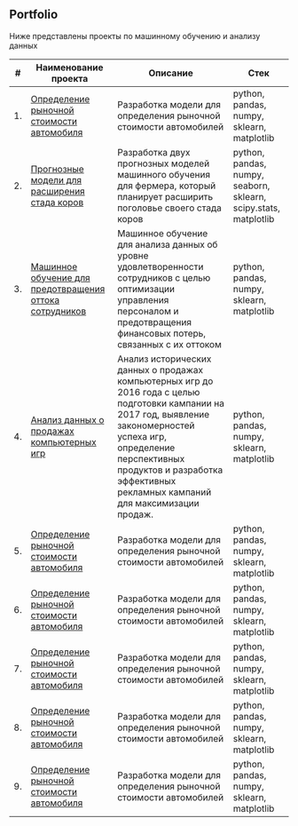 ## Portfolio

Ниже представлены проекты по машинному обучению и анализу данных

| #    | Наименование проекта                | Описание                                                     | Стек                                                         |
| ---- | ------------------------------------------------------------ | ------------------------------------------------------------ | ------------------------------------------------------------ |
| 1.   | [Определение рыночной стоимости автомобиля](https://github.com/TadevosMartirosyan/Portfolio/tree/main/Automobile%20Valuation%20Model) | Разработка модели для определения рыночной стоимости автомобилей | python, pandas, numpy, sklearn, matplotlib |
| 2.   | [Прогнозные модели для расширения стада коров](https://github.com/TadevosMartirosyan/Portfolio/tree/main/Cow%20Yield%20Forecast) | Разработка двух прогнозных моделей машинного обучения для фермера, который планирует расширить поголовье своего стада коров | python, pandas, numpy, seaborn, sklearn, scipy.stats, matplotlib |
| 3.   | [Машинное обучение для предотвращения оттока сотрудников](https://github.com/TadevosMartirosyan/Portfolio/tree/main/Employee%20Satisfaction%20Analysis) | Машинное обучение для анализа данных об уровне удовлетворенности сотрудников с целью оптимизации управления персоналом и предотвращения финансовых потерь, связанных с их оттоком | python, pandas, numpy, sklearn, matplotlib |
| 4.   | [Анализ данных о продажах компьютерных игр](https://github.com/TadevosMartirosyan/Portfolio/tree/main/Market%20Trends%20Assessment) | Анализ исторических данных о продажах компьютерных игр до 2016 года с целью подготовки кампании на 2017 год, выявление закономерностей успеха игр, определение перспективных продуктов и разработка эффективных рекламных кампаний для максимизации продаж. | python, pandas, numpy, sklearn, matplotlib |
| 5.   | [Определение рыночной стоимости автомобиля](https://github.com/TadevosMartirosyan/Portfolio/tree/main/Automobile%20Valuation%20Model) | Разработка модели для определения рыночной стоимости автомобилей | python, pandas, numpy, sklearn, matplotlib |
| 6.   | [Определение рыночной стоимости автомобиля](https://github.com/TadevosMartirosyan/Portfolio/tree/main/Automobile%20Valuation%20Model) | Разработка модели для определения рыночной стоимости автомобилей | python, pandas, numpy, sklearn, matplotlib |
| 7.   | [Определение рыночной стоимости автомобиля](https://github.com/TadevosMartirosyan/Portfolio/tree/main/Automobile%20Valuation%20Model) | Разработка модели для определения рыночной стоимости автомобилей | python, pandas, numpy, sklearn, matplotlib |
| 8.   | [Определение рыночной стоимости автомобиля](https://github.com/TadevosMartirosyan/Portfolio/tree/main/Automobile%20Valuation%20Model) | Разработка модели для определения рыночной стоимости автомобилей | python, pandas, numpy, sklearn, matplotlib |
| 9.   | [Определение рыночной стоимости автомобиля](https://github.com/TadevosMartirosyan/Portfolio/tree/main/Automobile%20Valuation%20Model) | Разработка модели для определения рыночной стоимости автомобилей | python, pandas, numpy, sklearn, matplotlib |
